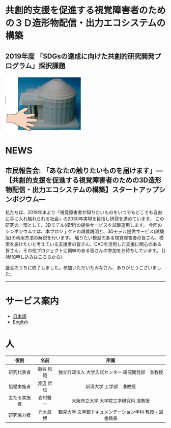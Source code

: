 # 共創的支援を促進する視覚障害者のための３Ｄ造形物配信・出力エコシステムの構築
## 2019年度 「SDGsの達成に向けた共創的研究開発プログラム」採択課題

![3Dモデルと触る手](img/3d_model_touch.png)

# NEWS
## 市民報告会: 「あなたの触りたいものを届けます」―【共創的支援を促進する視覚障害者のための3D造形物配信・出力エコシステムの構築】スタートアップシンポジウム―

私たちは、2019年末より「視覚障害者が知りたいものをいつでもどこでも自由に手に入れ触れられる社会」の2030年実現を目指し研究を進めています。
この研究の一環として、3Dモデル(模型)の提供サービスを試験運用します。
今回のシンポジウムでは、本プロジェクトの趣旨説明と、3Dモデル提供サービス(試験版)の利用方法の解説を行います。
触りたい模型のある視覚障害者の皆さん、模型を届けたいと考えている支援者の皆さん、CADを活用した支援に関心のある皆さん、その他プロジェクトに興味のある皆さんの参加をお待ちしています。
[]([参加申し込みはこちらから](https://docs.google.com/forms/d/e/1FAIpQLSdJk9BQ0XgMnW92QbgfzJHbIuEbXM8TRmx2AWYX42-qreNFng/viewform
))

盛会のうちに終了しました。参加いただいたみなさん、ありがとうございました。

---

# サービス案内
* [日本語](service.html)
* [English](service-en.html)

# 人
| 役割 | 名前 | 所属 |
| :---: | :---: | :---: |
|研究代表者 | 南谷 和範| 独立行政法人 大学入試センター 研究開発部　准教授|
|協働実施者 | 渡辺 哲也| 新潟大学 工学部　准教授|
|主たる実施者 | 岩村雅一 | 大阪府立大学 大学院工学研究科 准教授|
|研究協力者 | 元木章博 | 鶴見大学 文学部ドキュメンテーション学科 教授・図書館長|
